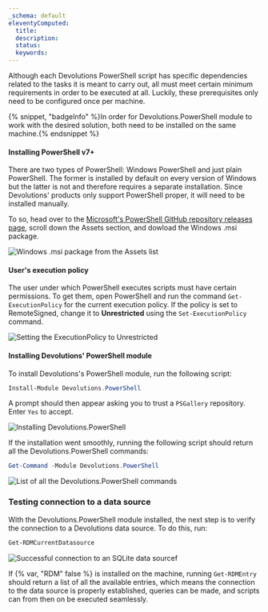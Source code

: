 ```yaml
---
_schema: default
eleventyComputed:
  title:
  description:
  status:
  keywords:
---
```

Although each Devolutions PowerShell script has specific dependencies related to the tasks it is meant to carry out, all must meet certain minimum requirements in order to be executed at all. Luckily, these prerequisites only need to be configured once per machine.

{% snippet, "badgeInfo" %}In order for Devolutions.PowerShell module to work with the desired solution, both need to be installed on the same machine.{% endsnippet %}

#### Installing PowerShell v7+

There are two types of PowerShell: Windows PowerShell and just plain PowerShell. The former is installed by default on every version of Windows but the latter is not and therefore requires a separate installation. Since Devolutions' products only support PowerShell proper, it will need to be installed manually.

To so, head over to the [Microsoft's PowerShell GitHub repository releases page](https://github.com/PowerShell/PowerShell/releases), scroll down the Assets section, and dowload the Windows .msi package.

![Windows .msi package from the Assets list](https://cdnweb.devolutions.net/docs/INTERFACE4042.png "Windows .msi package from the Assets list")

#### User's execution policy

The user under which PowerShell executes scripts must have certain permissions. To get them, open PowerShell and run the command `Get-ExecutionPolicy` for the current execution policy. If the policy is set to RemoteSigned, change it to **Unrestricted** using the `Set-ExecutionPolicy` command.

![Setting the ExecutionPolicy to Unrestricted](https://cdnweb.devolutions.net/docs/INTERFACE4045.png "Setting the ExecutionPolicy to Unrestricted")

#### Installing Devolutions' PowerShell module

To install Devolutions's PowerShell module, run the following script:

```powershell
Install-Module Devolutions.PowerShell
```

A prompt should then appear asking you to trust a `PSGallery` repository. Enter `Yes` to accept.

![Installing Devolutions.PowerShell](https://cdnweb.devolutions.net/docs/INTERFACE4046.png "Installing Devolutions.PowerShell")

If the installation went smoothly, running the following script should return all the Devolutions.PowerShell commands:

```powershell
Get-Command -Module Devolutions.PowerShell
```

![List of all the Devolutions.PowerShell commands](https://cdnweb.devolutions.net/docs/INTERFACE4048.png "List of all the Devolutions.PowerShell commands")

### Testing connection to a data source

With the Devolutions.PowerShell module installed, the next step is to verify the connection to a Devolutions data source. To do this, run:

```powershell
Get-RDMCurrentDatasource
```

![Successful connection to an SQLite data source](https://cdnweb.devolutions.net/docs/INTERFACE4047.png "Successful connection to an SQLite data source")f

If {% var, "RDM" false %} is installed on the machine, running `Get-RDMEntry` should return a list of all the available entries, which means the connection to the data source is properly established, queries can be made, and scripts can from then on be executed seamlessly.

&nbsp;

&nbsp;

&nbsp;